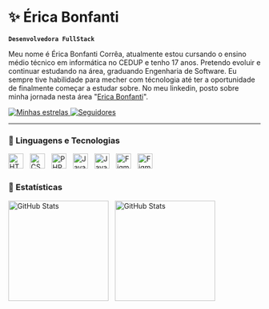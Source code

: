 # ✨ Érica Bonfanti 

**`Desenvolvedora FullStack`**

Meu nome é Érica Bonfanti Corrêa, atualmente estou cursando o ensino médio técnico em informática no CEDUP e tenho 17 anos. Pretendo evoluir e continuar estudando na área, graduando Engenharia de Software. Eu sempre tive habilidade para mecher com técnologia até ter a oportunidade de finalmente começar a estudar sobre. No meu linkedin, posto sobre minha jornada nesta área "[Erica Bonfanti](www.linkedin.com/in/ericabonf)".

<p>
    <a href="https://github.com/EricaBonfanti?tab=repositories&sort=stargazers">
        <img 
            alt="Minhas estrelas" 
            title="minhas estrelas no GitHub" 
            src="https://custom-icon-badges.demolab.com/github/stars/EricaBonfanti?color=000080&style=for-the-badge&labelColor=000060&logo=star&label=estrelas"
        />
    </a>
    <a href="https://github.com/EricaBonfanti?tab=followers">
        <img 
            alt="Seguidores" 
            title="Me siga no GitHub" 
            src="https://custom-icon-badges.demolab.com/github/followers/EricaBonfanti?color=bf0010&labelColor=990f00&style=for-the-badge&logo=github&label=Seguidores&logoColor=white"
        />
    </a>
</p>

---

### 🤖 Linguagens e Tecnologias

<img 
    align="left" 
    alt="HTML"
    title="HTML" 
    width="30px" 
    style="padding-right: 10px;" 
    src="https://cdn.jsdelivr.net/gh/devicons/devicon@latest/icons/html5/html5-original.svg" 
/>
<img 
    align="left" 
    alt="CSS" 
    title="CSS"
    width="30px" 
    style="padding-right: 10px;" 
    src="https://cdn.jsdelivr.net/gh/devicons/devicon@latest/icons/css3/css3-original.svg" 
/>

<img 
    align="left" 
    alt="PHP" 
    title="PHP"
    width="30px" 
    style="padding-right: 10px;" 
    src="https://cdn.jsdelivr.net/gh/devicons/devicon@latest/icons/php/php-original.svg" 
/>

<img 
    align="left" 
    alt="JavaScript" 
    title="JavaScript"
    width="30px" 
    style="padding-right: 10px;" 
    src="https://cdn.jsdelivr.net/gh/devicons/devicon@latest/icons/javascript/javascript-original.svg" 
/>
<img 
    align="left" 
    alt="Java"
    title="Java" 
    width="30px" 
    style="padding-right: 10px;" 
    src="https://cdn.jsdelivr.net/gh/devicons/devicon@latest/icons/java/java-plain.svg"
/>

<img 
    align="left" 
    alt="Figma"
    title="Figma" 
    width="30px" 
    style="padding-right: 10px;" 
    src="https://cdn.jsdelivr.net/gh/devicons/devicon@latest/icons/figma/figma-original.svg" />

<img 
    align="left" 
    alt="Figma"
    title="Figma" 
    width="30px" 
    style="padding-right: 10px;" 
    src="https://cdn.jsdelivr.net/gh/devicons/devicon@latest/icons/mysql/mysql-original.svg" />
          


<br/>
<br/>

### 🚀 Estatísticas

<p>
  <img 
    align="left" 
    alt="GitHub Stats" 
    height="200" 
    style="padding-right: 10px;" 
    src="https://github-readme-stats.vercel.app/api?username=EricaBonfanti&show_icons=true&theme=synthwave&include_all_commits=true&locale=pt-br" 
  />

<img 
      align="left" 
      alt="GitHub Stats" 
      height="200" 
      style="padding-right: 10px;"
      src="https://github-readme-stats.vercel.app/api/top-langs/?username=EricaBonfanti&theme=synthwave&layout=compact&custom_title=Tecnologias&langs_count=9" 
  />

</p>
